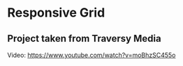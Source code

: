 # Responsive Grid

## Project taken from Traversy Media
Video: https://www.youtube.com/watch?v=moBhzSC455o

